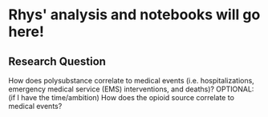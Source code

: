 # Rhys' analysis and notebooks will go here!

## Research Question
How does polysubstance correlate to medical events (i.e. hospitalizations, emergency medical service (EMS) interventions, and deaths)?
OPTIONAL: (if I have the time/ambition)
How does the opioid source correlate to medical events?

